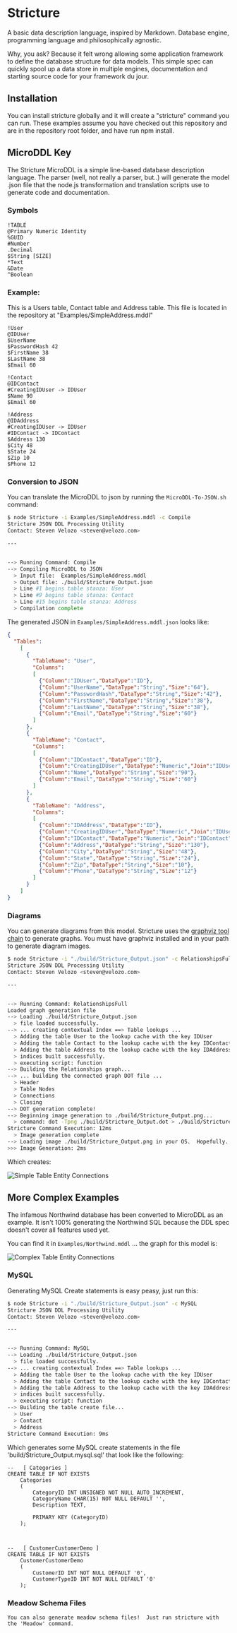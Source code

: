 Stricture
===

A basic data description language, inspired by Markdown.  Database engine, programming language and philosophically agnostic.

Why, you ask?  Because it felt wrong allowing some application framework to define the database structure for data models.  This simple spec can quickly spool up a data store in multiple engines, documentation and starting source code for your framework du jour.

Installation
---

You can install stricture globally and it will create a "stricture" command you can run.  These examples assume you have checked out this repository and are in the repository root folder, and have run npm install.

MicroDDL Key
---

The Stricture MicroDDL is a simple line-based database description language.  The parser (well, not really a parser, but..) will generate the model .json file that the node.js transformation and translation scripts use to generate code and documentation.

### Symbols

    !TABLE
    @Primary Numeric Identity
    %GUID
    #Number
    .Decimal
    $String [SIZE]
    *Text
    &Date
    ^Boolean

### Example:

This is a Users table, Contact table and Address table.  This file is located in the repository at "Examples/SimpleAddress.mddl"

    !User
    @IDUser
    $UserName
    $PasswordHash 42
    $FirstName 38
    $LastName 38
    $Email 60

    !Contact
    @IDContact
    #CreatingIDUser -> IDUser
    $Name 90
    $Email 60

    !Address
    @IDAddress
    #CreatingIDUser -> IDUser
    #IDContact -> IDContact
    $Address 130
    $City 48
    $State 24
    $Zip 10
    $Phone 12


### Conversion to JSON

You can translate the MicroDDL to json by running the `MicroDDL-To-JSON.sh` command:

```sh
$ node Stricture -i Examples/SimpleAddress.mddl -c Compile
Stricture JSON DDL Processing Utility
Contact: Steven Velozo <steven@velozo.com>

---


--> Running Command: Compile
--> Compiling MicroDDL to JSON
  > Input file:  Examples/SimpleAddress.mddl
  > Output file: ./build/Stricture_Output.json
  > Line #1 begins table stanza: User
  > Line #9 begins table stanza: Contact
  > Line #15 begins table stanza: Address
  > Compilation complete
```

The generated JSON in `Examples/SimpleAddress.mddl.json` looks like:
```json
{
  "Tables":
    [
      {
        "TableName": "User",
        "Columns":
        [
          {"Column":"IDUser","DataType":"ID"},
          {"Column":"UserName","DataType":"String","Size":"64"},
          {"Column":"PasswordHash","DataType":"String","Size":"42"},
          {"Column":"FirstName","DataType":"String","Size":"38"},
          {"Column":"LastName","DataType":"String","Size":"38"},
          {"Column":"Email","DataType":"String","Size":"60"}
        ]
      },
      {
        "TableName": "Contact",
        "Columns":
        [
          {"Column":"IDContact","DataType":"ID"},
          {"Column":"CreatingIDUser","DataType":"Numeric","Join":"IDUser"},
          {"Column":"Name","DataType":"String","Size":"90"},
          {"Column":"Email","DataType":"String","Size":"60"}
        ]
      },
      {
        "TableName": "Address",
        "Columns":
        [
          {"Column":"IDAddress","DataType":"ID"},
          {"Column":"CreatingIDUser","DataType":"Numeric","Join":"IDUser"},
          {"Column":"IDContact","DataType":"Numeric","Join":"IDContact"},
          {"Column":"Address","DataType":"String","Size":"130"},
          {"Column":"City","DataType":"String","Size":"48"},
          {"Column":"State","DataType":"String","Size":"24"},
          {"Column":"Zip","DataType":"String","Size":"10"},
          {"Column":"Phone","DataType":"String","Size":"12"}
        ]
      }
    ]
}
```

### Diagrams

You can generate diagrams from this model.  Stricture uses the [graphviz tool chain](http://www.graphviz.org/) to generate graphs.  You must have graphviz installed and in your path to generate diagram images.

```sh
$ node Stricture -i "./build/Stricture_Output.json" -c RelationshipsFull -g -l
Stricture JSON DDL Processing Utility
Contact: Steven Velozo <steven@velozo.com>

---


--> Running Command: RelationshipsFull
Loaded graph generation file
--> Loading ./build/Stricture_Output.json
  > file loaded successfully.
--> ... creating contextual Index ==> Table lookups ...
  > Adding the table User to the lookup cache with the key IDUser
  > Adding the table Contact to the lookup cache with the key IDContact
  > Adding the table Address to the lookup cache with the key IDAddress
  > indices built successfully.
  > executing script: function
--> Building the Relationships graph...
--> ... building the connected graph DOT file ...
  > Header
  > Table Nodes
  > Connections
  > Closing
--> DOT generation complete!
--> Beginning image generation to ./build/Stricture_Output.png...
  > command: dot -Tpng ./build/Stricture_Output.dot > ./build/Stricture_Output.png
Stricture Command Execution: 12ms
  > Image generation complete
--> Loading image ./build/Stricture_Output.png in your OS.  Hopefully.
>>> Image Generation: 2ms
```

Which creates:

![Simple Table Entity Connections](https://github.com/stevenvelozo/stricture/raw/master/Examples/SimpleAddress.png)


More Complex Examples
---------------------

The infamous Northwind database has been converted to MicroDDL as an example.  It isn't 100% generating the Northwind SQL because the DDL spec doesn't cover all features used yet.

You can find it in `Examples/Northwind.mddl` ... the graph for this model is:

![Complex Table Entity Connections](https://github.com/stevenvelozo/stricture/raw/master/Examples/Northwind.png)


### MySQL

Generating MySQL Create statements is easy peasy, just run this:

```sh
$ node Stricture -i "./build/Stricture_Output.json" -c MySQL
Stricture JSON DDL Processing Utility
Contact: Steven Velozo <steven@velozo.com>

---


--> Running Command: MySQL
--> Loading ./build/Stricture_Output.json
  > file loaded successfully.
--> ... creating contextual Index ==> Table lookups ...
  > Adding the table User to the lookup cache with the key IDUser
  > Adding the table Contact to the lookup cache with the key IDContact
  > Adding the table Address to the lookup cache with the key IDAddress
  > indices built successfully.
  > executing script: function
--> Building the table create file...
  > User
  > Contact
  > Address
Stricture Command Execution: 9ms
```

Which generates some MySQL create statements in the file 'build/Stricture_Output.mysql.sql' that look like the following:

    --   [ Categories ]
    CREATE TABLE IF NOT EXISTS
        Categories
        (
            CategoryID INT UNSIGNED NOT NULL AUTO_INCREMENT,
            CategoryName CHAR(15) NOT NULL DEFAULT '',
            Description TEXT,

            PRIMARY KEY (CategoryID)
        );



    --   [ CustomerCustomerDemo ]
    CREATE TABLE IF NOT EXISTS
        CustomerCustomerDemo
        (
            CustomerID INT NOT NULL DEFAULT '0',
            CustomerTypeID INT NOT NULL DEFAULT '0'
        );

### Meadow Schema Files

    You can also generate meadow schema files!  Just run stricture with the 'Meadow' command.
